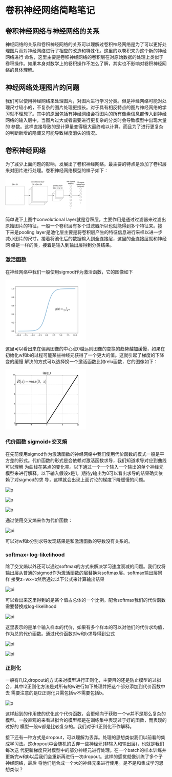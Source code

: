 # 卷积神经网络简略笔记

## 卷积神经网络与神经网络的关系
神经网络的关系和卷积神经网络的关系可以理解过卷积神经网络是为了可以更好处理图片而对神经网络进行了相应的改造和特殊化。这里的以卷积来为这个新的神经网络进行
命名，这里主要是卷积神经网络的卷积层在对原始数据的处理上类似于卷积操作。如果本身对数学上的卷积操作不怎么了解，其实也不影响对卷积神经网络的具体理解。

## 神经网络处理图片的问题
我们可以使用神经网络来处理图片，对图片进行学习分类。但是神经网络可能对处理尺寸较小的，不复杂的图片处理更擅长。对于具有相反特点的图片神经网络的学
习就不理想了。其中的原因包括有神经网络会将图片的所有像素信息都传入到神经网络的输入层中，当图片过大或者需要进行更复杂的分类时会导致模型中出现大量的
参数。这样直接导致的是计算量变得极大最终难以计算。而且为了进行更复杂的判断新增的隐藏又可能导致梯度消失的情况。

## 卷积神经网络
为了减少上面问题的影响，发展出了卷积神经网络。最主要的特点是添加了卷积层来对图片进行处理。卷积神经网络模型的样子如下：

<img src="https://github.com/MemoryCrash/MachineLearningPractice/blob/master/image/simple_conv.png" width=50% height=50%/>

简单说下上图中convolutional layer就是卷积层，主要作用是通过过滤器来过滤出原始图片的特征，一般一个卷积层有多个过滤器所以也就能得到多个特征来。接
下来是pooling layer是池化层主要是将卷积层产生的特征信息进行采样以进一步减小图片的尺寸。接着将池化后的数据输入到全连接层，这里的全连接层就和神经网
络是一样的类，接着是输入到输出层得到分类结果。

### 激活函数
在神经网络中我们一般使用sigmod作为激活函数，它的图像如下

<img src="https://github.com/MemoryCrash/MachineLearningPractice/blob/master/image/sigmoid.png" width=50% height=50%/>

这里可以看出来在偏离图像的中心点0越远则图像的变换的趋势越加缓慢，如果在初始化w和b的过程可能某些神经元获得了一个更大的值。这就引起了梯度的下降变的缓慢
解决的方式可以选择换一个激活函数比如relu函数，它的图像如下：

<img src="https://github.com/MemoryCrash/MachineLearningPractice/blob/master/image/relu.png" width=50% height=50%>

### 代价函数 sigmoid+交叉熵
在先前使用sigmod作为激活函数的神经网络中我们使用代价函数的模式一般是平方差的形式。代价函数的形式是会依赖对激活函数求导，我们知道求导对应到曲线可以理解
为曲线在某点的变化率。以下通过一个一个输入一个输出的单个神经元模型来进行解释。以下输入假设x是1，期待y输出为0可以看出求导的结果确实依赖了对sigmod的求
导，这样就会出现上面讨论的梯度下降缓慢的问题。

![p](http://latex.codecogs.com/png.latex?C=\frac{(y-a)^{2}}{2})

![p](http://latex.codecogs.com/png.latex?\frac{\partial&space;C}{\partial&space;w}=(a-y){\sigma&space;}'(z)x=a{\sigma&space;}'(z))

![p](http://latex.codecogs.com/png.latex?\frac{\partial&space;C}{\partial&space;b}=(a-y){\sigma&space;}'(z)=a{\sigma&space;}'(z))

通过使用交叉熵来作为代价函数：

![pi](http://latex.codecogs.com/png.latex?C=-\frac{1}{n}\sum_{x}[ylna&plus;(1-y)ln(1-a)])

可以对w和b分别求导发现结果是和激活函数的导数没有关系的。

### softmax+log-likelihood
除了交叉熵以外还可以通过softmax的方式来解决学习速度衰减的问题。我们仅将输出层从普通的sigmod作为激活函数的层替换为softmax层。softmax输出层同样
接受z=wx+b然后通过以下公式来计算输出结果

![pi](http://latex.codecogs.com/png.latex?a_{j}^{L}=\frac{e^{z_{j}^{L}}}{\sum_{k}e^{z_{k}^{L}}})

可以看出来这里得到的是某个值占总体的一个比例。配合softmax我们的代价函数需要替换成log-likelihood

![pi](http://latex.codecogs.com/png.latex?C\equiv&space;-lna_{y}^{L})

这里表示的是单个输入样本的代价，如果有多个样本的可以对他们的代价求均值，作为总的代价函数。通过代价函数对w和b求导得到公式

![pi](http://latex.codecogs.com/png.latex?\frac{\partial&space;C}{\partial&space;b_{j}^{L}}=a_{j}^{L}-y_{j})

![pi](http://latex.codecogs.com/png.latex?\frac{\partial&space;C}{\partial&space;w_{jk}^{L}}=a_{k}^{L-1}(a_{k}^{L}-y_{j}))

### 正则化

一般有l1,l2,dropout的方式来对模型进行正则化，主要目的还是防止模型的过拟合，其中l2正则化方法是对所有的w进行如下处理并把这个部分添加到代价函数中去
需要注意的是l2正则化只需包括w不需要包括b。

![p](http://latex.codecogs.com/png.latex?C=-\frac{1}{n}\sum_{xj}[y_{j}lna_{j}^{L}&plus;(1-y_{j})ln(1-a_{j}^{L})]&plus;\frac{\lambda&space;}{2n}\sum_{w}w^{2})

这样起到的作用使的优化这个代价函数，会更倾向于获取一个w并不是那么复杂的模型。一般直观的来看过拟合的模型都是在训练集中表现过于好的函数，而表现的过好的
模型一般w都是比较复杂的。我们对于l1正则化不作解释。

接下还有一种方式是dropout，可以理解为丢弃。处理的思想类似我们以前看的集成学习法。这dropout中会随机的丢弃一些神经元(非输入和输出层)，也就是我们每次迭
代更新梯度只对模型中的部分神经元进行处理。在一个batch的样本训练并更新完w和b以后我们会重新再进行一次dropout。这样的感觉就像训练了多个子神经网络，最后
将他们组合成一个大的神经元来进行使用。是不是和集成学习思想类似？



